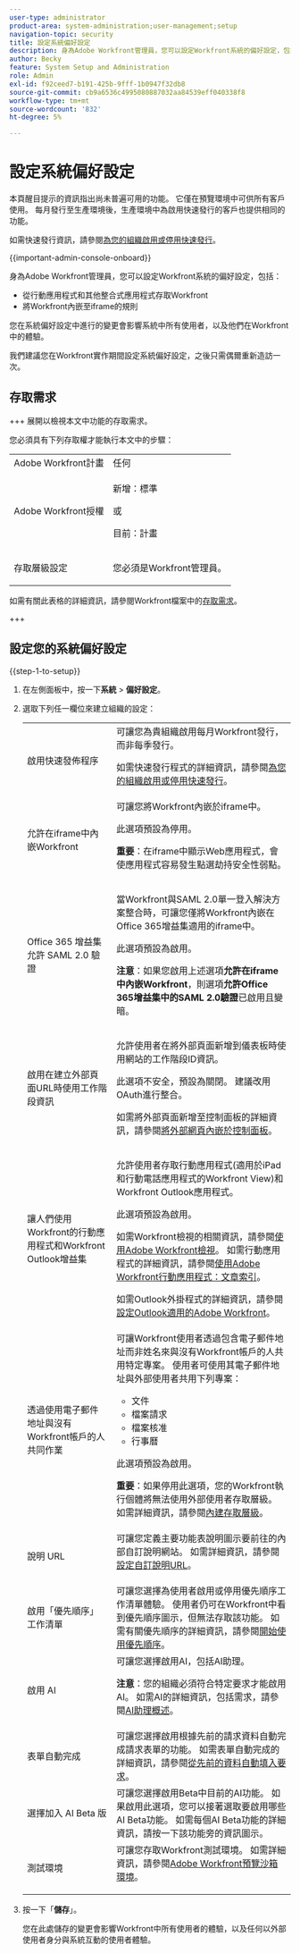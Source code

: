 ```yaml
---
user-type: administrator
product-area: system-administration;user-management;setup
navigation-topic: security
title: 設定系統偏好設定
description: 身為Adobe Workfront管理員，您可以設定Workfront系統的偏好設定，包括安全性偏好設定。
author: Becky
feature: System Setup and Administration
role: Admin
exl-id: f92ceed7-b191-425b-9fff-1b0947f32db8
source-git-commit: cb9a6536c4995080887032aa84539eff040338f8
workflow-type: tm+mt
source-wordcount: '832'
ht-degree: 5%

---
```


# 設定系統偏好設定

<!--
DON'T DELETE, DRAFT OR HIDE THIS ARTICLE. IT IS LINKED TO THE PRODUCT, THROUGH THE CONTEXT SENSITIVE HELP LINKS.</p>
-->

<!--Audited: 05/2024-->

<span class="preview">本頁醒目提示的資訊指出尚未普遍可用的功能。 它僅在預覽環境中可供所有客戶使用。 每月發行至生產環境後，生產環境中為啟用快速發行的客戶也提供相同的功能。</span>

<span class="preview">如需快速發行資訊，請參閱[為您的組織啟用或停用快速發行](/help/quicksilver/administration-and-setup/set-up-workfront/configure-system-defaults/enable-fast-release-process.md)。</span>

{{important-admin-console-onboard}}

身為Adobe Workfront管理員，您可以設定Workfront系統的偏好設定，包括：

* 從行動應用程式和其他整合式應用程式存取Workfront
* 將Workfront內嵌至iframe的規則

您在系統偏好設定中進行的變更會影響系統中所有使用者，以及他們在Workfront中的體驗。

我們建議您在Workfront實作期間設定系統偏好設定，之後只需偶爾重新造訪一次。

## 存取需求

+++ 展開以檢視本文中功能的存取需求。

您必須具有下列存取權才能執行本文中的步驟：

<table style="table-layout:auto"> 
 <col> 
 <col> 
 <tbody> 
  <tr> 
   <td role="rowheader">Adobe Workfront計畫</td> 
   <td>任何</td> 
  </tr> 
  <tr> 
   <td role="rowheader">Adobe Workfront授權</td> 
   <td><p>新增：標準</p>
   <p>或</p>
   <p>目前：計畫</p></td> 
  </tr> 
  <tr> 
   <td role="rowheader">存取層級設定</td> 
   <td> <p>您必須是Workfront管理員。</p></td> 
  </tr> 
 </tbody> 
</table>

如需有關此表格的詳細資訊，請參閱Workfront檔案中的[存取需求](/help/quicksilver/administration-and-setup/add-users/access-levels-and-object-permissions/access-level-requirements-in-documentation.md)。

+++

## 設定您的系統偏好設定

{{step-1-to-setup}}

1. 在左側面板中，按一下&#x200B;**系統** > **偏好設定**。

1. 選取下列任一欄位來建立組織的設定：

   <table style="table-layout:auto"> 
    <col> 
    <col> 
    <tbody> 
     <tr> 
      <td role="rowheader"> <p>啟用快速發佈程序</p> </td> 
      <td>可讓您為貴組織啟用每月Workfront發行，而非每季發行。</p><p>如需快速發行程式的詳細資訊，請參閱<a href="/help/quicksilver/administration-and-setup/set-up-workfront/configure-system-defaults/enable-fast-release-process.md" class="MCXref xref">為您的組織啟用或停用快速發行</a>。</p></td> 
     </tr> 
     <tr> 
      <td role="rowheader"> <p>允許在iframe中內嵌Workfront</p> </td> 
      <td>可讓您將Workfront內嵌於iframe中。<p>此選項預設為停用。</p><p><b>重要</b>：在iframe中顯示Web應用程式，會使應用程式容易發生點選劫持安全性弱點。</p></td> 
     </tr> 
     <tr> 
      <td role="rowheader">Office 365 增益集允許 SAML 2.0 驗證</td> 
      <td> <p>當Workfront與SAML 2.0單一登入解決方案整合時，可讓您僅將Workfront內嵌在Office 365增益集適用的iframe中。 </p> <p>此選項預設為啟用。</p> <p><b>注意</b>：如果您啟用上述選項<strong>允許在iframe中內嵌Workfront</strong>，則選項<strong>允許Office 365增益集中的SAML 2.0驗證</strong>已啟用且變暗。</p> </td> 
     </tr> 
     <tr> 
      <td role="rowheader">啟用在建立外部頁面URL時使用工作階段資訊</td> 
      <td> <p>允許使用者在將外部頁面新增到儀表板時使用網站的工作階段ID資訊。</p> <p>此選項不安全，預設為關閉。 建議改用OAuth進行整合。</p> <p>如需將外部頁面新增至控制面板的詳細資訊，請參閱<a href="../../../reports-and-dashboards/dashboards/creating-and-managing-dashboards/embed-external-web-page-dashboard.md" class="MCXref xref">將外部網頁內嵌於控制面板</a>。</p> </td> 
     </tr> 
     <tr> 
      <td role="rowheader">讓人們使用Workfront的行動應用程式和Workfront Outlook增益集</td> 
      <td> <p>允許使用者存取行動應用程式(適用於iPad和行動電話應用程式的Workfront View)和Workfront Outlook應用程式。</p> <p>此選項預設為啟用。 </p> <p>如需Workfront檢視的相關資訊，請參閱<a href="../../../workfront-basics/mobile-apps/using-workfront-view/use-workfront-view.md" class="MCXref xref">使用Adobe Workfront檢視</a>。 如需行動應用程式的詳細資訊，請參閱<a href="../../../workfront-basics/mobile-apps/using-the-workfront-mobile-app/use-the-mobile-app.md" class="MCXref xref">使用Adobe Workfront行動應用程式：文章索引</a>。</p> <p>如需Outlook外掛程式的詳細資訊，請參閱<a href="../../../workfront-integrations-and-apps/using-workfront-with-outlook/set-up-workfront-for-outlook.md" class="MCXref xref">設定Outlook適用的Adobe Workfront</a>。</p> </td> 
     </tr> 
     <tr> 
      <td role="rowheader"> <p>透過使用電子郵件地址與沒有Workfront帳戶的人共同作業</p> </td> 
      <td>可讓Workfront使用者透過包含電子郵件地址而非姓名來與沒有Workfront帳戶的人共用特定專案。 使用者可使用其電子郵件地址與外部使用者共用下列專案：
       <ul>
        <li>文件<br></li>
        <li>檔案請求<br></li>
        <li>檔案核准</li>
        <li>行事曆</li>
       </ul><p>此選項預設為啟用。</p> <p><b>重要</b>：如果停用此選項，您的Workfront執行個體將無法使用外部使用者存取層級。 如需詳細資訊，請參閱<a href="../../../administration-and-setup/add-users/access-levels-and-object-permissions/default-access-levels-in-workfront.md" class="MCXref xref">內建存取層級</a>。</p> </td> 
     </tr> 
     <!--<tr> 
      <td role="rowheader">Require external users to register with a password</td> 
      <td> <p>Requires external users to register before they are able to view items in Workfront. By default, this option is disabled. When you enable this option, people without a Workfront account who are included in certain updates by their email address, will be prompted to create an account before they can view the item they are included on. This creates an External User account for them.</p> <p>This option is disabled by default.</p> </td> 
     </tr> 
     <tr> 
      <td role="rowheader">Automatically log users out after</td> 
      <td> Lets you specify when a user is logged out of Workfront, after a period of inactivity. By default, users are logged out after 8 hours of inactivity. <p>This option also affects Workfront customers who are using a single sign-on solution.</p> <p>This setting is not available to organizations that have been migrated to Adobe IMS.</p></td> 
     </tr> 
     <tr> 
      <td role="rowheader">Automatically log mobile users out after </td> 
      <td>Lets you specify when a user is logged out of the Workfront application, after a period of inactivity. By default, users are logged out after 7 days of inactivity. <p>This option also affects Workfront customers who are using a single sign-on solution.</p> <p>This setting is not available to organizations that have been migrated to Adobe IMS.</p></td> 
     </tr> -->
     <tr> 
      <td role="rowheader">說明 URL</td> 
      <td>可讓您定義主要功能表說明圖示要前往的內部自訂說明網站。 如需詳細資訊，請參閱<a href="/help/quicksilver/administration-and-setup/customize-workfront/brand-workfront/configure-custom-help-url.md">設定自訂說明URL</a>。</p></td> 
     </tr>
     <tr> 
      <td role="rowheader">啟用「優先順序」工作清單 </td> 
      <td>可讓您選擇為使用者啟用或停用優先順序工作清單體驗。 使用者仍可在Workfront中看到優先順序圖示，但無法存取該功能。 如需有關優先順序的詳細資訊，請參閱<a href="/help/quicksilver/administration-and-setup/set-up-workfront/workfront-testing-environments/wf-preview-sandbox-environment.md">開始使用優先順序</a>。</td> 
     </tr>
     <tr> 
      <td role="rowheader">啟用 AI </td> 
      <td>可讓您選擇啟用AI，包括AI助理。 <p><b>注意</b>：您的組織必須符合特定要求才能啟用AI。 如需AI的詳細資訊，包括需求，請參閱<a href="/help/quicksilver/workfront-basics/ai-assistant/ai-assistant-overview.md">AI助理概述</a>。</p></td> 
     </tr>
     <tr> 
      <td role="rowheader">表單自動完成 </td> 
      <td>可讓您選擇啟用根據先前的請求資料自動完成請求表單的功能。 如需表單自動完成的詳細資訊，請參閱<a href="/help/quicksilver/manage-work/requests/create-requests/autofill-suggestions-from-previous.md">從先前的資料自動填入要求</a>。</td> 
     </tr>
     <tr> 
      <td role="rowheader">選擇加入 AI Beta 版 </td> 
      <td>可讓您選擇啟用Beta中目前的AI功能。 如果啟用此選項，您可以接著選取要啟用哪些AI Beta功能。 如需每個AI Beta功能的詳細資訊，請按一下該功能旁的資訊圖示。</td> 
     </tr>
     <tr> 
      <td role="rowheader">測試環境</td> 
      <td>可讓您存取Workfront測試環境。 如需詳細資訊，請參閱<a href="/help/quicksilver/workfront-basics/priorities/get-started-with-priorities.md">Adobe Workfront預覽沙箱環境</a>。</p></td> 
    </tbody> 
   </table>

1. 按一下「**儲存**」。

   您在此處儲存的變更會影響Workfront中所有使用者的體驗，以及任何以外部使用者身分與系統互動的使用者體驗。
